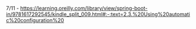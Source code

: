 7/11 - https://learning.oreilly.com/library/view/spring-boot-in/9781617292545/kindle_split_009.html#:-:text=2.3.%20Using%20automatic%20configuration%20